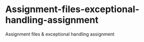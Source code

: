 # Assignment-files-exceptional-handling-assignment
Assignment  files &amp; exceptional handling assignment

